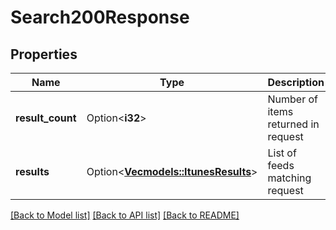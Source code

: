 # Search200Response

## Properties

Name | Type | Description | Notes
------------ | ------------- | ------------- | -------------
**result_count** | Option<**i32**> | Number of items returned in request  | [optional]
**results** | Option<[**Vec<models::ItunesResults>**](itunes_results.md)> | List of feeds matching request  | [optional]

[[Back to Model list]](../README.md#documentation-for-models) [[Back to API list]](../README.md#documentation-for-api-endpoints) [[Back to README]](../README.md)



